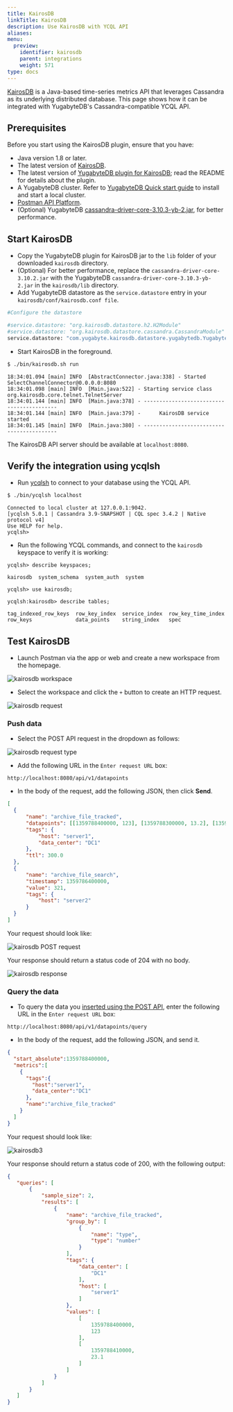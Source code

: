```yaml
---
title: KairosDB
linkTitle: KairosDB
description: Use KairosDB with YCQL API
aliases:
menu:
  preview:
    identifier: kairosdb
    parent: integrations
    weight: 571
type: docs
---
```


[KairosDB](http://kairosdb.github.io/) is a Java-based time-series metrics API that leverages Cassandra as its underlying distributed database. This page shows how it can be integrated with YugabyteDB's Cassandra-compatible YCQL API.

## Prerequisites

Before you start using the KairosDB plugin, ensure that you have:

- Java version 1.8 or later.
- The latest version of [KairosDB](https://kairosdb.github.io/docs/GettingStarted.html).
- The latest version of [YugabyteDB plugin for KairosDB](https://github.com/yugabyte/kairosdb-yb-plugin/releases/); read the README for details about the plugin.
- A YugabyteDB cluster. Refer to [YugabyteDB Quick start guide](/preview/quick-start/) to install and start a local cluster.
- [Postman API Platform](https://www.postman.com/downloads/).
- (Optional) YugabyteDB [cassandra-driver-core-3.10.3-yb-2.jar](https://repo1.maven.org/maven2/com/yugabyte/cassandra-driver-core/3.10.3-yb-2/cassandra-driver-core-3.10.3-yb-2.jar), for better performance.

## Start KairosDB

- Copy the YugabyteDB plugin for KairosDB jar to the `lib` folder of your downloaded `kairosdb` directory.
- (Optional) For better performance, replace the `cassandra-driver-core-3.10.2.jar` with the YugabyteDB `cassandra-driver-core-3.10.3-yb-2.jar` in the `kairosdb/lib` directory.
- Add YugabyteDB datastore as the `service.datastore` entry in your `kairosdb/conf/kairosdb.conf file`.

```sh
#Configure the datastore

#service.datastore: "org.kairosdb.datastore.h2.H2Module"
#service.datastore: "org.kairosdb.datastore.cassandra.CassandraModule"
service.datastore: "com.yugabyte.kairosdb.datastore.yugabytedb.YugabyteDBModule"
```

- Start KairosDB in the foreground.

```sh
$ ./bin/kairosdb.sh run
```

```output
18:34:01.094 [main] INFO  [AbstractConnector.java:338] - Started SelectChannelConnector@0.0.0.0:8080
18:34:01.098 [main] INFO  [Main.java:522] - Starting service class org.kairosdb.core.telnet.TelnetServer
18:34:01.144 [main] INFO  [Main.java:378] - ------------------------------------------
18:34:01.144 [main] INFO  [Main.java:379] -      KairosDB service started
18:34:01.145 [main] INFO  [Main.java:380] - ------------------------------------------
```

The KairosDB API server should be available at `localhost:8080`.

## Verify the integration using ycqlsh

- Run [ycqlsh](/preview/admin/ycqlsh/) to connect to your database using the YCQL API.

```sh
$ ./bin/ycqlsh localhost
```

```output
Connected to local cluster at 127.0.0.1:9042.
[ycqlsh 5.0.1 | Cassandra 3.9-SNAPSHOT | CQL spec 3.4.2 | Native protocol v4]
Use HELP for help.
ycqlsh>
```

- Run the following YCQL commands, and connect to the `kairosdb` keyspace to verify it is working:

```cql
ycqlsh> describe keyspaces;
```

```output
kairosdb  system_schema  system_auth  system
```

```cql
ycqlsh> use kairosdb;
```

```cql
ycqlsh:kairosdb> describe tables;
```

```output
tag_indexed_row_keys  row_key_index  service_index  row_key_time_index
row_keys              data_points    string_index   spec
```

## Test KairosDB

- Launch Postman via the app or web and create a new workspace from the homepage.

![kairosdb workspace](/images/develop/ecosystem-integrations/kairosdb/kairosdb-workspace.png)

- Select the workspace and click the `+` button to create an HTTP request.

![kairosdb request](/images/develop/ecosystem-integrations/kairosdb/kairosdb-http-request.png)
### Push data

- Select the POST API request in the dropdown as follows:

![kairosdb request type](/images/develop/ecosystem-integrations/kairosdb/kairosdb-request-type.png)

- Add the following URL in the `Enter request URL` box:

```text
http://localhost:8080/api/v1/datapoints
```

- In the body of the request, add the following JSON, then click **Send**.

```json
[
  {
      "name": "archive_file_tracked",
      "datapoints": [[1359788400000, 123], [1359788300000, 13.2], [1359788410000, 23.1]],
      "tags": {
          "host": "server1",
          "data_center": "DC1"
      },
      "ttl": 300.0
  },
  {
      "name": "archive_file_search",
      "timestamp": 1359786400000,
      "value": 321,
      "tags": {
          "host": "server2"
      }
  }
]
```

Your request should look like:

![kairosdb POST request](/images/develop/ecosystem-integrations/kairosdb/kairosdb-request1.png)

Your response should return a status code of 204 with no body.

![kairosdb response](/images/develop/ecosystem-integrations/kairosdb/kairosdb-response.png)

### Query the data

- To query the data you [inserted using the POST API](#push-data), enter the following URL in the `Enter request URL` box:

```text
http://localhost:8080/api/v1/datapoints/query
```

- In the body of the request, add the following JSON, and send it.

```json
{
  "start_absolute":1359788400000,
  "metrics":[
    {
      "tags":{
        "host":"server1",
        "data_center":"DC1"
      },
      "name":"archive_file_tracked"
    }
  ]
}
```

Your request should look like:

![kairosdb3](/images/develop/ecosystem-integrations/kairosdb/kairosdb-request2.png)

Your response should return a status code of 200, with the following output:

```output.json
{
   "queries": [
       {
           "sample_size": 2,
           "results": [
               {
                   "name": "archive_file_tracked",
                   "group_by": [
                       {
                           "name": "type",
                           "type": "number"
                       }
                   ],
                   "tags": {
                       "data_center": [
                           "DC1"
                       ],
                       "host": [
                           "server1"
                       ]
                   },
                   "values": [
                       [
                           1359788400000,
                           123
                       ],
                       [
                           1359788410000,
                           23.1
                       ]
                   ]
               }
           ]
       }
   ]
}
```
